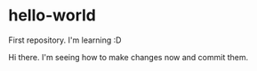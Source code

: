 # hello-world
First repository. I'm learning :D

Hi there. I'm seeing how to make changes now and commit them.
